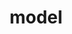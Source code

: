 ---
title: "model"
description: "provides data to be used by the controller and the view"
arguments:
    params:
        required: false
        description: object with values extracted from the url
return:
    - an object that contains data
    - an array of objects that contain data
    - a function that returns an object or a promise
    - a function that returns an an array of objects or a promise
template: index.jade
---